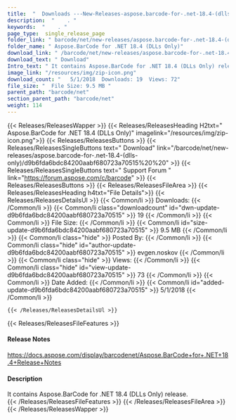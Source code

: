 ```yaml
---
title:  "  Downloads ---New-Releases-aspose.barcode-for-.net-18.4-(dlls-only) . " 
description:  "    . " 
keywords:  "    . " 
page_type:  single_release_page
folder_link: " barcode/net/new-releases/aspose.barcode-for-.net-18.4-(dlls-only)/"
folder_name: " Aspose.BarCode for .NET 18.4 (DLLs Only)"
download_link: " /barcode/net/new-releases/aspose.barcode-for-.net-18.4-(dlls-only)/d9b6fda6bdc84200aabf680723a70515"
download_text: " Download"
Intro_text: " It contains Aspose.BarCode for .NET 18.4 (DLLs Only) release."
image_link: "/resources/img/zip-icon.png"
download_count: "   5/1/2018  Downloads: 19  Views: 72"
file_size: "  File Size: 9.5 MB "
parent_path: "barcode/net"
section_parent_path: "barcode/net"
weight: 114 
---
```


{{< Releases/ReleasesWapper >}}
  {{< Releases/ReleasesHeading H2txt=" Aspose.BarCode for .NET 18.4 (DLLs Only)" imagelink="/resources/img/zip-icon.png">}}
  {{< Releases/ReleasesButtons >}}
    {{< Releases/ReleasesSingleButtons text=" Download" link="/barcode/net/new-releases/aspose.barcode-for-.net-18.4-(dlls-only)/d9b6fda6bdc84200aabf680723a70515%20%20" >}}
    {{< Releases/ReleasesSingleButtons text=" Support Forum " link="https://forum.aspose.com/c/barcode" >}}
  {{< Releases/ReleasesButtons >}}
  {{< Releases/ReleasesFileArea >}}
    {{< Releases/ReleasesHeading h4txt="File Details">}}
    {{< Releases/ReleasesDetailsUl >}}
            {{< Common/li  >}} Downloads: {{< /Common/li >}} 
      {{< Common/li class="downloadcount" id="dwn-update-d9b6fda6bdc84200aabf680723a70515" >}} 19 {{< /Common/li >}} 
      {{< Common/li  >}} File Size: {{< /Common/li >}} 
      {{< Common/li id="size-update-d9b6fda6bdc84200aabf680723a70515" >}} 9.5 MB {{< /Common/li >}} 
      {{< Common/li  class="hide" >}} Posted By: {{< /Common/li >}} 
      {{< Common/li class="hide" id="author-update-d9b6fda6bdc84200aabf680723a70515" >}} evgen.noskov {{< /Common/li >}} 
      {{< Common/li class="hide"  >}} Views: {{< /Common/li >}} 
      {{< Common/li class="hide" id="view-update-d9b6fda6bdc84200aabf680723a70515" >}} 73 {{< /Common/li >}} 
      {{< Common/li  >}} Date Added: {{< /Common/li >}} 
      {{< Common/li id="added-update-d9b6fda6bdc84200aabf680723a70515" >}} 5/1/2018 {{< /Common/li >}} 

    {{< /Releases/ReleasesDetailsUl >}}

  {{< Releases/ReleasesFileFeatures >}}
      <h4>Release Notes</h4><div><a href="https://docs.aspose.com/display/barcodenet/Aspose.BarCode+for+.NET+18.4+Release+Notes">https://docs.aspose.com/display/barcodenet/Aspose.BarCode+for+.NET+18.4+Release+Notes</a></div><h4>Description</h4><div class="HTMLDescription">It contains Aspose.BarCode for .NET 18.4 (DLLs Only) release.</div>
  {{< /Releases/ReleasesFileFeatures >}}
 {{< /Releases/ReleasesFileArea >}}
{{< /Releases/ReleasesWapper >}}


